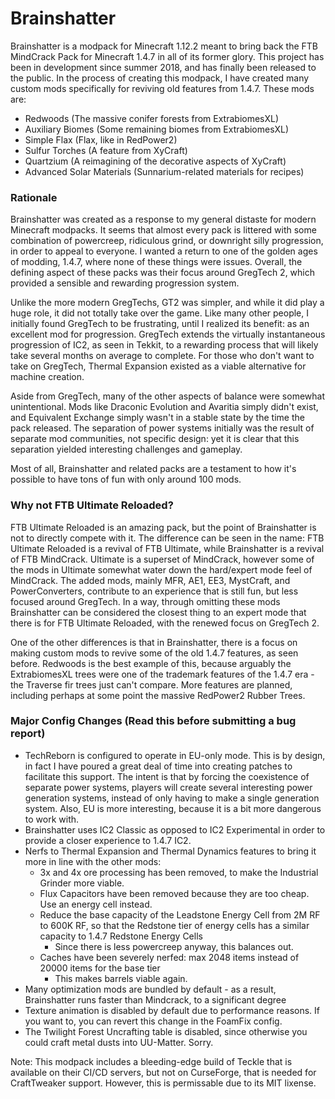 # Brainshatter

Brainshatter is a modpack for Minecraft 1.12.2 meant to bring back the FTB MindCrack Pack for Minecraft 1.4.7 in all of its former glory. This project has been in development since summer 2018, and has finally been released to the public. In the process of creating this modpack, I have created many custom mods specifically for reviving old features from 1.4.7. These mods are:

 * Redwoods (The massive conifer forests from ExtrabiomesXL)
 * Auxiliary Biomes (Some remaining biomes from ExtrabiomesXL)
 * Simple Flax (Flax, like in RedPower2)
 * Sulfur Torches (A feature from XyCraft)
 * Quartzium (A reimagining of the decorative aspects of XyCraft)
 * Advanced Solar Materials (Sunnarium-related materials for recipes)
 
### Rationale

Brainshatter was created as a response to my general distaste for modern Minecraft modpacks. It seems that almost every pack is littered with some combination of powercreep, ridiculous grind, or downright silly progression, in order to appeal to everyone. I wanted a return to one of the golden ages of modding, 1.4.7, where none of these things were issues. Overall, the defining aspect of these packs was their focus around GregTech 2, which provided a sensible and rewarding progression system.

Unlike the more modern GregTechs, GT2 was simpler, and while it did play a huge role, it did not totally take over the game. Like many other people, I initially found GregTech to be frustrating, until I realized its benefit: as an excellent mod for progression. GregTech extends the virtually instantaneous progression of IC2, as seen in Tekkit, to a rewarding process that will likely take several months on average to complete. For those who don't want to take on GregTech, Thermal Expansion existed as a viable alternative for machine creation.

Aside from GregTech, many of the other aspects of balance were somewhat unintentional. Mods like Draconic Evolution and Avaritia simply didn't exist, and Equivalent Exchange simply wasn't in a stable state by the time the pack released. The separation of power systems initially was the result of separate mod communities, not specific design: yet it is clear that this separation yielded interesting challenges and gameplay.

Most of all, Brainshatter and related packs are a testament to how it's possible to have tons of fun with only around 100 mods. 

### Why not FTB Ultimate Reloaded?

FTB Ultimate Reloaded is an amazing pack, but the point of Brainshatter is not to directly compete with it. The difference can be seen in the name: FTB Ultimate Reloaded is a revival of FTB Ultimate, while Brainshatter is a revival of FTB MindCrack. Ultimate is a superset of MindCrack, however some of the mods in Ultimate somewhat water down the hard/expert mode feel of MindCrack. The added mods, mainly MFR, AE1, EE3, MystCraft, and PowerConverters, contribute to an experience that is still fun, but less focused around GregTech. In a way, through omitting these mods Brainshatter can be considered the closest thing to an expert mode that there is for FTB Ultimate Reloaded, with the renewed focus on GregTech 2. 

One of the other differences is that in Brainshatter, there is a focus on making custom mods to revive some of the old 1.4.7 features, as seen before. Redwoods is the best example of this, because arguably the ExtrabiomesXL trees were one of the trademark features of the 1.4.7 era - the Traverse fir trees just can't compare. More features are planned, including perhaps at some point the massive RedPower2 Rubber Trees.

### Major Config Changes (Read this before submitting a bug report)

* TechReborn is configured to operate in EU-only mode. This is by design, in fact I have poured a great deal of time into creating patches to facilitate this support. The intent is that by forcing the coexistence of separate power systems, players will create several interesting power generation systems, instead of only having to make a single generation system. Also, EU is more interesting, because it is a bit more dangerous to work with.
* Brainshatter uses IC2 Classic as opposed to IC2 Experimental in order to provide a closer experience to 1.4.7 IC2. 
* Nerfs to Thermal Expansion and Thermal Dynamics features to bring it more in line with the other mods:
  * 3x and 4x ore processing has been removed, to make the Industrial Grinder more viable.
  * Flux Capacitors have been removed because they are too cheap. Use an energy cell instead.
  * Reduce the base capacity of the Leadstone Energy Cell from 2M RF to 600K RF, so that the Redstone tier of energy cells has a similar capacity to 1.4.7 Redstone Energy Cells
    * Since there is less powercreep anyway, this balances out.
  * Caches have been severely nerfed: max 2048 items instead of 20000 items for the base tier
    * This makes barrels viable again.
* Many optimization mods are bundled by default - as a result, Brainshatter runs faster than Mindcrack, to a significant degree
* Texture animation is disabled by default due to performance reasons. If you want to, you can revert this change in the FoamFix config.
* The Twilight Forest Uncrafting table is disabled, since otherwise you could craft metal dusts into UU-Matter. Sorry.

Note: This modpack includes a bleeding-edge build of Teckle that is available on their CI/CD servers, but not on CurseForge, that is needed for CraftTweaker support. However, this is permissable due to its MIT lixense.
